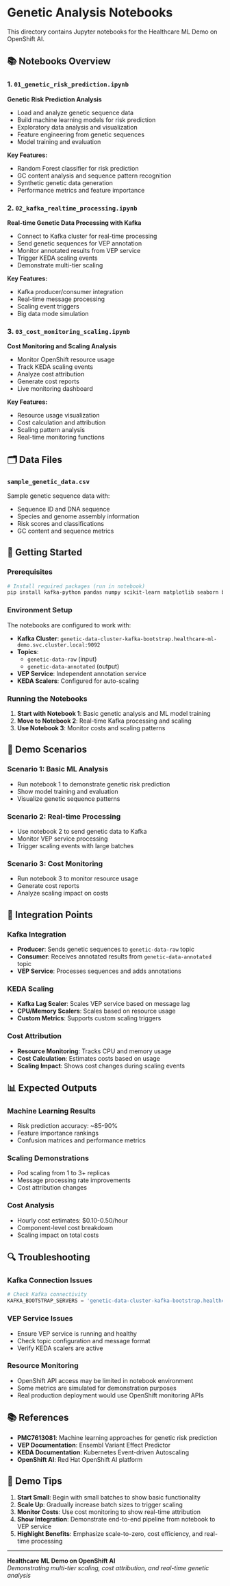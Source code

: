 # Genetic Analysis Notebooks

This directory contains Jupyter notebooks for the Healthcare ML Demo on OpenShift AI.

## 📚 Notebooks Overview

### 1. `01_genetic_risk_prediction.ipynb`
**Genetic Risk Prediction Analysis**
- Load and analyze genetic sequence data
- Build machine learning models for risk prediction
- Exploratory data analysis and visualization
- Feature engineering from genetic sequences
- Model training and evaluation

**Key Features:**
- Random Forest classifier for risk prediction
- GC content analysis and sequence pattern recognition
- Synthetic genetic data generation
- Performance metrics and feature importance

### 2. `02_kafka_realtime_processing.ipynb`
**Real-time Genetic Data Processing with Kafka**
- Connect to Kafka cluster for real-time processing
- Send genetic sequences for VEP annotation
- Monitor annotated results from VEP service
- Trigger KEDA scaling events
- Demonstrate multi-tier scaling

**Key Features:**
- Kafka producer/consumer integration
- Real-time message processing
- Scaling event triggers
- Big data mode simulation

### 3. `03_cost_monitoring_scaling.ipynb`
**Cost Monitoring and Scaling Analysis**
- Monitor OpenShift resource usage
- Track KEDA scaling events
- Analyze cost attribution
- Generate cost reports
- Live monitoring dashboard

**Key Features:**
- Resource usage visualization
- Cost calculation and attribution
- Scaling pattern analysis
- Real-time monitoring functions

## 🗂️ Data Files

### `sample_genetic_data.csv`
Sample genetic sequence data with:
- Sequence ID and DNA sequence
- Species and genome assembly information
- Risk scores and classifications
- GC content and sequence metrics

## 🚀 Getting Started

### Prerequisites
```bash
# Install required packages (run in notebook)
pip install kafka-python pandas numpy scikit-learn matplotlib seaborn biopython requests
```

### Environment Setup
The notebooks are configured to work with:
- **Kafka Cluster**: `genetic-data-cluster-kafka-bootstrap.healthcare-ml-demo.svc.cluster.local:9092`
- **Topics**: 
  - `genetic-data-raw` (input)
  - `genetic-data-annotated` (output)
- **VEP Service**: Independent annotation service
- **KEDA Scalers**: Configured for auto-scaling

### Running the Notebooks

1. **Start with Notebook 1**: Basic genetic analysis and ML model training
2. **Move to Notebook 2**: Real-time Kafka processing and scaling
3. **Use Notebook 3**: Monitor costs and scaling patterns

## 🎯 Demo Scenarios

### Scenario 1: Basic ML Analysis
- Run notebook 1 to demonstrate genetic risk prediction
- Show model training and evaluation
- Visualize genetic sequence patterns

### Scenario 2: Real-time Processing
- Use notebook 2 to send genetic data to Kafka
- Monitor VEP service processing
- Trigger scaling events with large batches

### Scenario 3: Cost Monitoring
- Run notebook 3 to monitor resource usage
- Generate cost reports
- Analyze scaling impact on costs

## 🔧 Integration Points

### Kafka Integration
- **Producer**: Sends genetic sequences to `genetic-data-raw` topic
- **Consumer**: Receives annotated results from `genetic-data-annotated` topic
- **VEP Service**: Processes sequences and adds annotations

### KEDA Scaling
- **Kafka Lag Scaler**: Scales VEP service based on message lag
- **CPU/Memory Scalers**: Scales based on resource usage
- **Custom Metrics**: Supports custom scaling triggers

### Cost Attribution
- **Resource Monitoring**: Tracks CPU and memory usage
- **Cost Calculation**: Estimates costs based on usage
- **Scaling Impact**: Shows cost changes during scaling events

## 📊 Expected Outputs

### Machine Learning Results
- Risk prediction accuracy: ~85-90%
- Feature importance rankings
- Confusion matrices and performance metrics

### Scaling Demonstrations
- Pod scaling from 1 to 3+ replicas
- Message processing rate improvements
- Cost attribution changes

### Cost Analysis
- Hourly cost estimates: $0.10-0.50/hour
- Component-level cost breakdown
- Scaling impact on total costs

## 🔍 Troubleshooting

### Kafka Connection Issues
```python
# Check Kafka connectivity
KAFKA_BOOTSTRAP_SERVERS = 'genetic-data-cluster-kafka-bootstrap.healthcare-ml-demo.svc.cluster.local:9092'
```

### VEP Service Issues
- Ensure VEP service is running and healthy
- Check topic configuration and message format
- Verify KEDA scalers are active

### Resource Monitoring
- OpenShift API access may be limited in notebook environment
- Some metrics are simulated for demonstration purposes
- Real production deployment would use OpenShift monitoring APIs

## 📚 References

- **PMC7613081**: Machine learning approaches for genetic risk prediction
- **VEP Documentation**: Ensembl Variant Effect Predictor
- **KEDA Documentation**: Kubernetes Event-driven Autoscaling
- **OpenShift AI**: Red Hat OpenShift AI platform

## 🎉 Demo Tips

1. **Start Small**: Begin with small batches to show basic functionality
2. **Scale Up**: Gradually increase batch sizes to trigger scaling
3. **Monitor Costs**: Use cost monitoring to show real-time attribution
4. **Show Integration**: Demonstrate end-to-end pipeline from notebook to VEP service
5. **Highlight Benefits**: Emphasize scale-to-zero, cost efficiency, and real-time processing

---

**Healthcare ML Demo on OpenShift AI**  
*Demonstrating multi-tier scaling, cost attribution, and real-time genetic analysis*
